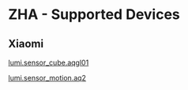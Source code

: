 # ZHA - Supported Devices

## Xiaomi

[lumi.sensor_cube.aqgl01](./devices/Xiaomi/MFKZQ01LM.md)

[lumi.sensor_motion.aq2](./devices/Xiaomi/RTCGQ11LM.md)

